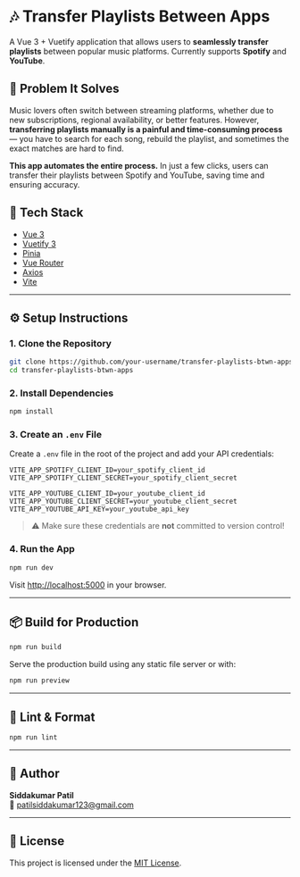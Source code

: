 # 🎶 Transfer Playlists Between Apps

A Vue 3 + Vuetify application that allows users to **seamlessly transfer playlists** between popular music platforms. Currently supports **Spotify** and **YouTube**.

## 🚀 Problem It Solves

Music lovers often switch between streaming platforms, whether due to new subscriptions, regional availability, or better features. However, **transferring playlists manually is a painful and time-consuming process** — you have to search for each song, rebuild the playlist, and sometimes the exact matches are hard to find.

**This app automates the entire process.** In just a few clicks, users can transfer their playlists between Spotify and YouTube, saving time and ensuring accuracy.

## 🧱 Tech Stack

- [Vue 3](https://vuejs.org/)
- [Vuetify 3](https://next.vuetifyjs.com/)
- [Pinia](https://pinia.vuejs.org/)
- [Vue Router](https://router.vuejs.org/)
- [Axios](https://axios-http.com/)
- [Vite](https://vitejs.dev/)

---

## ⚙️ Setup Instructions

### 1. Clone the Repository

```bash
git clone https://github.com/your-username/transfer-playlists-btwn-apps.git
cd transfer-playlists-btwn-apps
```

### 2. Install Dependencies

```bash
npm install
```

### 3. Create an `.env` File

Create a `.env` file in the root of the project and add your API credentials:

```env
VITE_APP_SPOTIFY_CLIENT_ID=your_spotify_client_id
VITE_APP_SPOTIFY_CLIENT_SECRET=your_spotify_client_secret

VITE_APP_YOUTUBE_CLIENT_ID=your_youtube_client_id
VITE_APP_YOUTUBE_CLIENT_SECRET=your_youtube_client_secret
VITE_APP_YOUTUBE_API_KEY=your_youtube_api_key
```

> ⚠️ Make sure these credentials are **not** committed to version control!

### 4. Run the App

```bash
npm run dev
```

Visit [http://localhost:5000](http://localhost:5000) in your browser.

---

## 📦 Build for Production

```bash
npm run build
```

Serve the production build using any static file server or with:

```bash
npm run preview
```

---

## 🧹 Lint & Format

```bash
npm run lint
```

---

## 👤 Author

**Siddakumar Patil**  
📧 patilsiddakumar123@gmail.com

---

## 📝 License

This project is licensed under the [MIT License](LICENSE).
